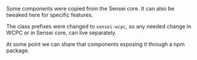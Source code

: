 Some components were copied from the Sensei core. It can also be
tweaked here for specific features.

The class prefixes were changed to `sensei-wcpc`, so any needed
change in WCPC or in Sensei core, can live separately.

At some point we can share that components exposing it through a
npm package.
